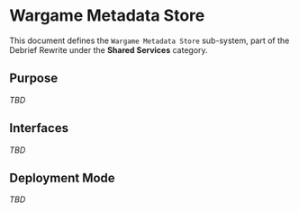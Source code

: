 # Wargame Metadata Store

This document defines the `Wargame Metadata Store` sub-system, part of the Debrief Rewrite under the **Shared Services** category.

## Purpose

_TBD_

## Interfaces

_TBD_

## Deployment Mode

_TBD_
